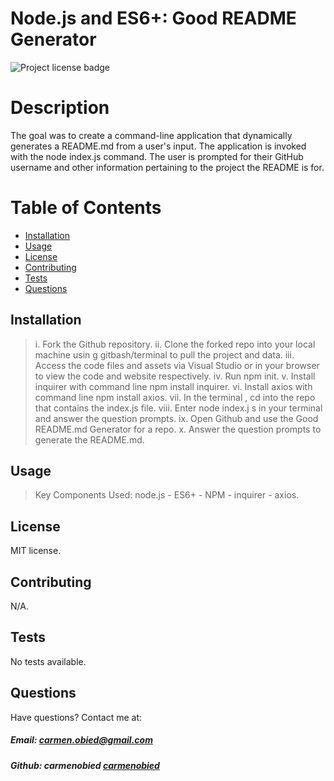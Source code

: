 

 # Node.js and ES6+: Good README Generator
 
![Project license badge](https://img.shields.io/badge/license-MIT-brightgreen)      

  # Description
  The goal was to create a command-line application that dynamically generates a README.md from a user's input. 
  The application is invoked with the node index.js command. 
  The user is prompted for their GitHub username and other information pertaining to the project the README is for.

  # Table of Contents

  * [Installation](#Installation)
  * [Usage](#Usage)
  * [License](#License)
  * [Contributing](#Contributing)
  * [Tests](#Tests)
  * [Questions](#Questions)
  
  ## Installation
  > i. Fork the Github repository. 
  >ii. Clone the forked repo into your local machine usin g gitbash/terminal to pull the project and data. 
  >iii. Access the code files and assets via Visual Studio or in your browser to view the code and website respectively. 
  >iv. Run npm init. 
  >v. Install inquirer with command line npm install inquirer. 
  >vi. Install axios with command line npm install axios. 
  >vii. In the terminal , cd into the repo that contains the index.js file.
  >viii. Enter node index.j s in your terminal and answer the question prompts. 
  >ix. Open Github and use the Good README.md Generator for a repo.
  >x. Answer the question prompts to generate the README.md. 

  ## Usage
  > Key Components Used: node.js - ES6+ - NPM - inquirer - axios.

  ## License
  MIT license. 

  ## Contributing
  N/A.

  ## Tests
  No tests available.

  ## Questions  
 Have questions? Contact me at:
 ##### Email: carmen.obied@gmail.com
 ##### Github:  **carmenobied** [carmenobied](https://github.com/carmenobied)

  